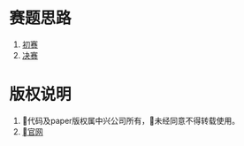 # 赛题思路
1. [初赛](http://liuhang.net.cn/2017%E4%B8%AD%E5%85%B4%E6%8D%A7%E6%9C%88%E6%9D%AF-%E5%88%9D%E8%B5%9B%E8%B5%9B%E9%A2%98%E6%80%BB%E7%BB%93.html)
2. [决赛](http://liuhang.net.cn/2017%E4%B8%AD%E5%85%B4%E6%8D%A7%E6%9C%88%E6%9D%AF-%E5%86%B3%E8%B5%9B%E8%B5%9B%E9%A2%98%E6%80%BB%E7%BB%93.html)

# 版权说明
1. 代码及paper版权属中兴公司所有，未经同意不得转载使用。
2. [官网](http://challenge.zte.net/index.php)